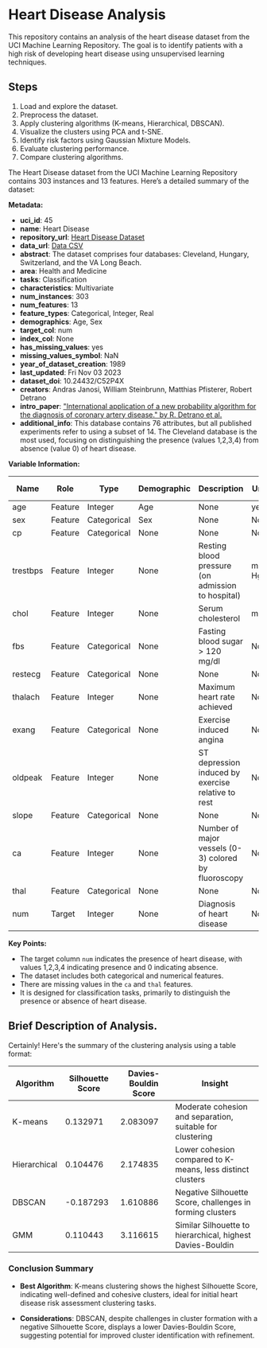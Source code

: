 # Heart Disease Analysis

This repository contains an analysis of the heart disease dataset from the UCI Machine Learning Repository. The goal is to identify patients with a high risk of developing heart disease using unsupervised learning techniques.

## Steps
1. Load and explore the dataset.
2. Preprocess the dataset.
3. Apply clustering algorithms (K-means, Hierarchical, DBSCAN).
4. Visualize the clusters using PCA and t-SNE.
5. Identify risk factors using Gaussian Mixture Models.
6. Evaluate clustering performance.
7. Compare clustering algorithms.

The Heart Disease dataset from the UCI Machine Learning Repository contains 303 instances and 13 features. Here’s a detailed summary of the dataset:

**Metadata:**
- **uci_id**: 45
- **name**: Heart Disease
- **repository_url**: [Heart Disease Dataset](https://archive.ics.uci.edu/dataset/45/heart+disease)
- **data_url**: [Data CSV](https://archive.ics.uci.edu/static/public/45/data.csv)
- **abstract**: The dataset comprises four databases: Cleveland, Hungary, Switzerland, and the VA Long Beach.
- **area**: Health and Medicine
- **tasks**: Classification
- **characteristics**: Multivariate
- **num_instances**: 303
- **num_features**: 13
- **feature_types**: Categorical, Integer, Real
- **demographics**: Age, Sex
- **target_col**: num
- **index_col**: None
- **has_missing_values**: yes
- **missing_values_symbol**: NaN
- **year_of_dataset_creation**: 1989
- **last_updated**: Fri Nov 03 2023
- **dataset_doi**: 10.24432/C52P4X
- **creators**: Andras Janosi, William Steinbrunn, Matthias Pfisterer, Robert Detrano
- **intro_paper**: ["International application of a new probability algorithm for the diagnosis of coronary artery disease." by R. Detrano et al.](https://www.semanticscholar.org/paper/a7d714f8f87bfc41351eb5ae1e5472f0ebbe0574)
- **additional_info**: This database contains 76 attributes, but all published experiments refer to using a subset of 14. The Cleveland database is the most used, focusing on distinguishing the presence (values 1,2,3,4) from absence (value 0) of heart disease.

**Variable Information:**

| Name     | Role    | Type        | Demographic | Description                                       | Units  | Missing Values |
|----------|---------|-------------|-------------|---------------------------------------------------|--------|----------------|
| age      | Feature | Integer     | Age         | None                                              | years  | no             |
| sex      | Feature | Categorical | Sex         | None                                              | None   | no             |
| cp       | Feature | Categorical | None        | None                                              | None   | no             |
| trestbps | Feature | Integer     | None        | Resting blood pressure (on admission to hospital) | mm Hg  | no             |
| chol     | Feature | Integer     | None        | Serum cholesterol                                 | mg/dl  | no             |
| fbs      | Feature | Categorical | None        | Fasting blood sugar > 120 mg/dl                   | None   | no             |
| restecg  | Feature | Categorical | None        | None                                              | None   | no             |
| thalach  | Feature | Integer     | None        | Maximum heart rate achieved                       | None   | no             |
| exang    | Feature | Categorical | None        | Exercise induced angina                           | None   | no             |
| oldpeak  | Feature | Integer     | None        | ST depression induced by exercise relative to rest| None   | no             |
| slope    | Feature | Categorical | None        | None                                              | None   | no             |
| ca       | Feature | Integer     | None        | Number of major vessels (0-3) colored by fluoroscopy| None  | yes            |
| thal     | Feature | Categorical | None        | None                                              | None   | yes            |
| num      | Target  | Integer     | None        | Diagnosis of heart disease                        | None   | no             |

**Key Points:**
- The target column `num` indicates the presence of heart disease, with values 1,2,3,4 indicating presence and 0 indicating absence.
- The dataset includes both categorical and numerical features.
- There are missing values in the `ca` and `thal` features.
- It is designed for classification tasks, primarily to distinguish the presence or absence of heart disease.

## Brief Description of Analysis.
Certainly! Here's the summary of the clustering analysis using a table format:

| Algorithm           | Silhouette Score | Davies-Bouldin Score | Insight                                                     |
|---------------------|------------------|----------------------|--------------------------------------------------------------|
| K-means             | 0.132971            | 2.083097                | Moderate cohesion and separation, suitable for clustering    |
| Hierarchical        | 0.104476            | 2.174835                | Lower cohesion compared to K-means, less distinct clusters   |
| DBSCAN              | -0.187293           | 1.610886                | Negative Silhouette Score, challenges in forming clusters    |
| GMM                 | 0.110443            | 3.116615                | Similar Silhouette to hierarchical, highest Davies-Bouldin    |

### Conclusion Summary

- **Best Algorithm**: K-means clustering shows the highest Silhouette Score, indicating well-defined and cohesive clusters, ideal for initial heart disease risk assessment clustering tasks.

- **Considerations**: DBSCAN, despite challenges in cluster formation with a negative Silhouette Score, displays a lower Davies-Bouldin Score, suggesting potential for improved cluster identification with refinement.

